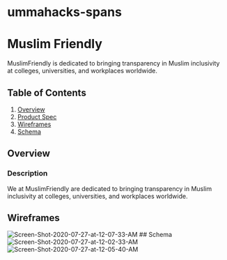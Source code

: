 # ummahacks-spans
# Muslim Friendly

MuslimFriendly is dedicated to bringing transparency in Muslim inclusivity at colleges, universities, and workplaces worldwide.

## Table of Contents
1. [Overview](#Overview)
1. [Product Spec](#Product-Spec)
1. [Wireframes](#Wireframes)
1. [Schema](#Schema)

## Overview
### Description
We at MuslimFriendly are dedicated to bringing transparency in Muslim inclusivity at colleges, universities, and workplaces worldwide.


## Wireframes
<img src="https://i.ibb.co/9qHyM2b/Screen-Shot-2020-07-27-at-12-07-33-AM.png" alt="Screen-Shot-2020-07-27-at-12-07-33-AM" border="0">
## Schema
<img src="https://i.ibb.co/QbPTs6y/Screen-Shot-2020-07-27-at-12-02-33-AM.png" alt="Screen-Shot-2020-07-27-at-12-02-33-AM" border="0">
<img src="https://i.ibb.co/dJHbNdV/Screen-Shot-2020-07-27-at-12-05-40-AM.png" alt="Screen-Shot-2020-07-27-at-12-05-40-AM" border="0">
